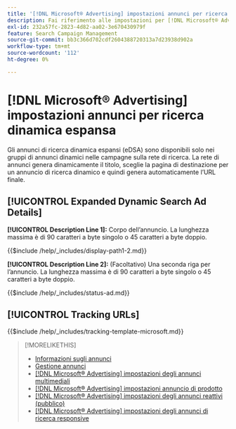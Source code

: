 ```yaml
---
title: '[!DNL Microsoft® Advertising] impostazioni annunci per ricerca dinamica espansa'
description: Fai riferimento alle impostazioni per [!DNL Microsoft® Advertising] annunci di ricerca dinamica espansi.
exl-id: 232a57fc-2823-4d82-aa02-3e670430979f
feature: Search Campaign Management
source-git-commit: bb3c366d702cdf2604388720313a7d23938d902a
workflow-type: tm+mt
source-wordcount: '112'
ht-degree: 0%

---
```


# [!DNL Microsoft® Advertising] impostazioni annunci per ricerca dinamica espansa

Gli annunci di ricerca dinamica espansi (eDSA) sono disponibili solo nei gruppi di annunci dinamici nelle campagne sulla rete di ricerca. La rete di annunci genera dinamicamente il titolo, sceglie la pagina di destinazione per un annuncio di ricerca dinamico e quindi genera automaticamente l’URL finale.

## [!UICONTROL Expanded Dynamic Search Ad Details]

**[!UICONTROL Description Line 1]:** Corpo dell’annuncio. La lunghezza massima è di 90 caratteri a byte singolo o 45 caratteri a byte doppio.

<!-- **[!UICONTROL Display Path 1]**, **[!UICONTROL Display Path 2]:** -->

{{$include /help/_includes/display-path1-2.md}}

**[!UICONTROL Description Line 2]:** (Facoltativo) Una seconda riga per l’annuncio. La lunghezza massima è di 90 caratteri a byte singolo o 45 caratteri a byte doppio.

<!-- **[!UICONTROL Status]:** -->

{{$include /help/_includes/status-ad.md}}

## [!UICONTROL Tracking URLs]

<!-- **[!UICONTROL Tracking Template URl]:** -->

{{$include /help/_includes/tracking-template-microsoft.md}}

>[!MORELIKETHIS]
>
>* [Informazioni sugli annunci](ad-about.md)
>* [Gestione annunci](ad-manage.md)
>* [[!DNL Microsoft® Advertising] impostazioni degli annunci multimediali](ad-settings-microsoft-multimedia.md)
>* [[!DNL Microsoft® Advertising] impostazioni annuncio di prodotto](ad-settings-microsoft-product.md)
>* [[!DNL Microsoft® Advertising] impostazioni degli annunci reattivi (pubblico)](ad-settings-microsoft-responsive.md)
>* [[!DNL Microsoft® Advertising] impostazioni degli annunci di ricerca responsive](ad-settings-microsoft-rsa.md)
